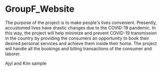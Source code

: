 # GroupF_Website
The purpose of the project is to make people's lives convenient. Presently, accustomed lives have drastic changes due to the COVID-19 pandemic. In this way, the project will help minimize and prevent COVID-19 transmission in the country by providing the consumers an opportunity to book their desired personal services and achieve them inside their home. 
The project will handle all the bookings and billing transactions of the consumer and laborer.

Ajyl and Kim sample
